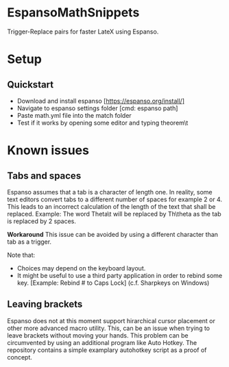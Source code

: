 # EspansoMathSnippets
Trigger-Replace pairs for faster LateX using Espanso.

# Setup
## Quickstart
- Download and install espanso [https://espanso.org/install/]
- Navigate to espanso settings folder [cmd: espanso path]
- Paste math.yml file into the match folder
- Test if it works by opening some editor and typing theorem\t

# Known issues
## Tabs and spaces
Espanso assumes that a tab is a character of length one. In reality, some text editors convert tabs to a different number of spaces for example 2 or 4. This leads to an incorrect calculation of the length of the text that shall be replaced. 
Example: The word Theta\t will be replaced by Th\theta as the tab is replaced by 2 spaces.

**Workaround** This issue can be avoided by using a different character than tab as a trigger.

Note that:
- Choices may depend on the keyboard layout.
- It might be useful to use a third party application in order to rebind some key. [Example: Rebind # to Caps Lock] (c.f. Sharpkeys on Windows)

## Leaving brackets
Espanso does not at this moment support hirarchical cursor placement or other more advanced macro utility. This, can be an issue when trying to leave brackets without moving your hands. This problem can be circumvented by using an additional program like Auto Hotkey. The repository contains a simple examplary autohotkey script as a proof of concept. 
